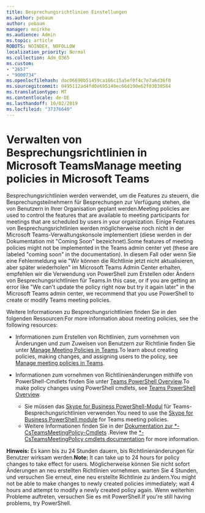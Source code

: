 ```yaml
---
title: Besprechungsrichtlinien Einstellungen
ms.author: pebaum
author: pebaum
manager: mnirkhe
ms.audience: Admin
ms.topic: article
ROBOTS: NOINDEX, NOFOLLOW
localization_priority: Normal
ms.collection: Adm_O365
ms.custom:
- "2657"
- "9000734"
ms.openlocfilehash: dac06690b51459ca166c15a5ef0f4c7e7a6d36f0
ms.sourcegitcommit: 0495112ad4fd0e695140ec66d190e62f03030584
ms.translationtype: MT
ms.contentlocale: de-DE
ms.lasthandoff: 10/02/2019
ms.locfileid: "37376640"
---
```

# <a name="manage-meeting-policies-in-microsoft-teams"></a><span data-ttu-id="d8940-102">Verwalten von Besprechungsrichtlinien in Microsoft Teams</span><span class="sxs-lookup"><span data-stu-id="d8940-102">Manage meeting policies in Microsoft Teams</span></span>

<span data-ttu-id="d8940-103">Besprechungsrichtlinien werden verwendet, um die Features zu steuern, die Besprechungsteilnehmern für Besprechungen zur Verfügung stehen, die von Benutzern in Ihrer Organisation geplant werden.</span><span class="sxs-lookup"><span data-stu-id="d8940-103">Meeting policies are used to control the features that are available to meeting participants for meetings that are scheduled by users in your organization.</span></span> <span data-ttu-id="d8940-104">Einige Features von Besprechungsrichtlinien werden möglicherweise noch nicht in der Microsoft Teams-Verwaltungskonsole implementiert (diese werden in der Dokumentation mit "Coming Soon" bezeichnet).</span><span class="sxs-lookup"><span data-stu-id="d8940-104">Some features of meeting policies might not be implemented in the Teams admin center yet (these are labeled "coming soon" in the documentation).</span></span> <span data-ttu-id="d8940-105">In diesem Fall oder wenn Sie eine Fehlermeldung wie "Wir können die Richtlinie jetzt nicht aktualisieren, aber später wiederholen" im Microsoft Teams Admin Center erhalten, empfehlen wir die Verwendung von PowerShell zum Erstellen oder Ändern von Besprechungsrichtlinien für Teams.</span><span class="sxs-lookup"><span data-stu-id="d8940-105">In this case, or if you are getting an error like "We can't update the policy right now but try it again later" in the Microsoft Teams admin center, we recommend that you use PowerShell to create or modify Teams meeting policies.</span></span> 

<span data-ttu-id="d8940-106">Weitere Informationen zu Besprechungsrichtlinien finden Sie in den folgenden Ressourcen:</span><span class="sxs-lookup"><span data-stu-id="d8940-106">For more information about meeting policies, see the following resources:</span></span>

- <span data-ttu-id="d8940-107">Informationen zum Erstellen von Richtlinien, zum vornehmen von Änderungen und zum Zuweisen von Benutzern zur Richtlinie finden Sie unter [Manage Meeting Policies in Teams](https://docs.microsoft.com/en-us/microsoftteams/meeting-policies-in-teams).</span><span class="sxs-lookup"><span data-stu-id="d8940-107">To learn about creating policies, making changes, and assigning users to the policy, see [Manage meeting policies in Teams](https://docs.microsoft.com/en-us/microsoftteams/meeting-policies-in-teams).</span></span>

- <span data-ttu-id="d8940-108">Informationen zum vornehmen von Richtlinienänderungen mithilfe von PowerShell-Cmdlets finden Sie unter [Teams PowerShell Overview](https://docs.microsoft.com/microsoftteams/teams-powershell-overview).</span><span class="sxs-lookup"><span data-stu-id="d8940-108">To make policy changes using PowerShell cmdlets, see [Teams PowerShell Overview](https://docs.microsoft.com/microsoftteams/teams-powershell-overview).</span></span> 
    - <span data-ttu-id="d8940-109">Sie müssen das [Skype for Business PowerShell-Modul](https://www.microsoft.com/download/details.aspx?id=39366) für Teams-Besprechungsrichtlinien verwenden.</span><span class="sxs-lookup"><span data-stu-id="d8940-109">You need to use the [Skype for Business PowerShell module](https://www.microsoft.com/download/details.aspx?id=39366) for Teams meeting policies.</span></span> 
    - <span data-ttu-id="d8940-110">Weitere Informationen finden Sie in der [Dokumentation zur \*-CsTeamsMeetingPolicy-Cmdlets](https://docs.microsoft.com/search/?search=CsTeamsMeetingPolicy&view=skype-ps) .</span><span class="sxs-lookup"><span data-stu-id="d8940-110">Review the [\*-CsTeamsMeetingPolicy cmdlets documentation](https://docs.microsoft.com/search/?search=CsTeamsMeetingPolicy&view=skype-ps) for more information.</span></span>

<span data-ttu-id="d8940-111">**Hinweis:** Es kann bis zu 24 Stunden dauern, bis Richtlinienänderungen für Benutzer wirksam werden.</span><span class="sxs-lookup"><span data-stu-id="d8940-111">**Note:** It can take up to 24 hours for policy changes to take effect for users.</span></span> <span data-ttu-id="d8940-112">Möglicherweise können Sie nicht sofort Änderungen an neu erstellten Richtlinien vornehmen. warten Sie 4 Stunden, und versuchen Sie erneut, eine neu erstellte Richtlinie zu ändern.</span><span class="sxs-lookup"><span data-stu-id="d8940-112">You might not be able to make changes to newly created policies immediately; wait 4 hours and attempt to modify a newly created policy again.</span></span> <span data-ttu-id="d8940-113">Wenn weiterhin Probleme auftreten, versuchen Sie es mit PowerShell.</span><span class="sxs-lookup"><span data-stu-id="d8940-113">If you're still having problems, try PowerShell.</span></span>  